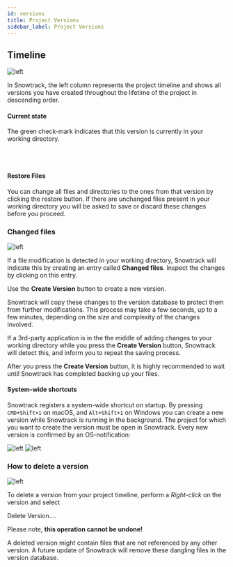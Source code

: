 ```yaml
---
id: versions
title: Project Versions
sidebar_label: Project Versions
---
```



<div className="block">

## Timeline

![left](/img/versions.png)

In Snowtrack, the left column represents the project timeline and shows all versions you have created throughout the lifetime of the project in descending order.


#### Current state

<span className="check-mark" /> The green check-mark indicates that this version is currently in your working directory.

<br/><br/>

#### Restore Files

<span className="revert" /> You can change all files and directories to the ones from that version by clicking the restore button. If there are unchanged files present in your working directory you will be asked to save or discard these changes before you proceed.

</div>

<div className="block">

### Changed files

![left](/img/changed-files.png)

If a file modification is detected in your working directory, Snowtrack will indicate this by creating an entry called **Changed files**. Inspect the changes by clicking on this entry.

Use the **Create Version** button to create a new version.

Snowtrack will copy these changes to the version database to protect them from further modifications. This process may take a few seconds, up to a few minutes, depending on the size and complexity of the changes involved.

If a 3rd-party application is in the the middle of adding changes to your working directory while you press the **Create Version** button, Snowtrack will detect this, and inform you to repeat the saving process.

After you press the **Create Version** button, it is highly recommended to wait until Snowtrack has completed backing up your files.

#### System-wide shortcuts

<div className="info" ></div>

Snowtrack registers a system-wide shortcut on startup. By pressing `CMD+Shift+1` on macOS, and `Alt+Shift+1` on Windows you can create a new version while Snowtrack is running in the background. The project for which you want to create the version must be open in Snowtrack. Every new version is confirmed by an OS-notification:

![left](/img/notification-macos.jpg)
![left](/img/notification-win.jpg)

</div>

<div className="block">

### How to delete a version

![left](/img/delete-version.png)

To delete a version from your project timeline, perform a *Right-click* on the version and select <p><span className="delete" /> Delete Version....</p>

Please note, **this operation cannot be undone!**

<div className="info" ></div> A deleted version might contain files that are not referenced by any other version. A future update of Snowtrack will remove these dangling files in the version database.

</div>
